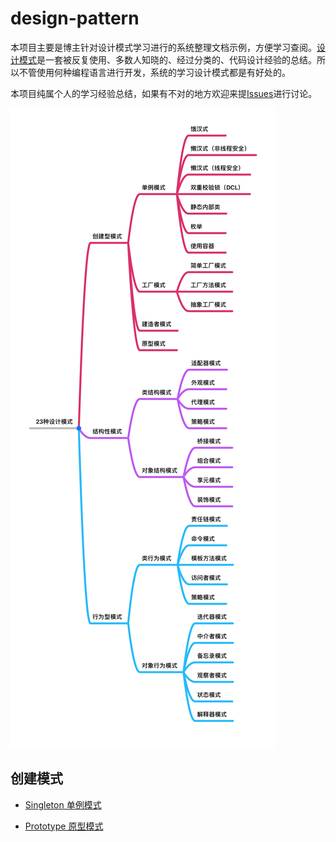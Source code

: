 # design-pattern

本项目主要是博主针对设计模式学习进行的系统整理文档示例，方便学习查阅。[设计模式](<https://baike.baidu.com/item/%E8%AE%BE%E8%AE%A1%E6%A8%A1%E5%BC%8F/1212549?fr=aladdin>)是一套被反复使用、多数人知晓的、经过分类的、代码设计经验的总结。所以不管使用何种编程语言进行开发，系统的学习设计模式都是有好处的。

本项目纯属个人的学习经验总结，如果有不对的地方欢迎来提[Issues](<https://github.com/JordanHank/design-pattern/issues>)进行讨论。

![设计模式思维导图](static/designPattern.png)

## 创建模式

- [Singleton 单例模式](https://github.com/JordanHank/design-pattern/blob/master/docs/build/singleton.md)

- [Prototype 原型模式](https://github.com/JordanHank/design-pattern/blob/master/docs/build/prototype.md)